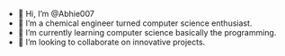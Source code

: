 - 👋 Hi, I’m @Abhie007
- 👀 I’m a chemical engineer turned computer science enthusiast.
- 🌱 I’m currently learning computer science basically the programming.
- 💞️ I’m looking to collaborate on innovative projects.



